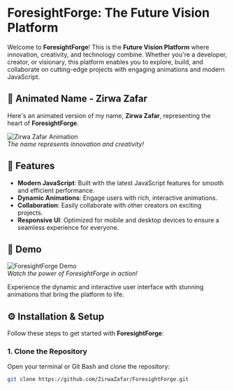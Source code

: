 # ForesightForge: The Future Vision Platform

Welcome to **ForesightForge**! This is the **Future Vision Platform** where innovation, creativity, and technology combine. Whether you're a developer, creator, or visionary, this platform enables you to explore, build, and collaborate on cutting-edge projects with engaging animations and modern JavaScript.

## 🌟 Animated Name - **Zirwa Zafar**

Here's an animated version of my name, **Zirwa Zafar**, representing the heart of **ForesightForge**.

![Zirwa Zafar Animation](https://i.imgur.com/yourgiflink.gif)  
*The name represents innovation and creativity!*

## 🚀 Features

- **Modern JavaScript**: Built with the latest JavaScript features for smooth and efficient performance.
- **Dynamic Animations**: Engage users with rich, interactive animations.
- **Collaboration**: Easily collaborate with other creators on exciting projects.
- **Responsive UI**: Optimized for mobile and desktop devices to ensure a seamless experience for everyone.

## 📸 Demo

![ForesightForge Demo](https://via.placeholder.com/600x300)  
*Watch the power of ForesightForge in action!*

Experience the dynamic and interactive user interface with stunning animations that bring the platform to life.

## ⚙️ Installation & Setup

Follow these steps to get started with **ForesightForge**:

### 1. Clone the Repository

Open your terminal or Git Bash and clone the repository:

```bash
git clone https://github.com/ZirwaZafar/ForesightForge.git
